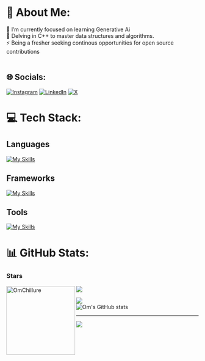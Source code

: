 # 💫 About Me:
🔭  I’m currently focused on learning Generative Ai<br>🤝 Delving in C++ to master data structures and algorithms.<br>⚡ Being a fresher seeking continous opportunities for open source contributions<br><br>


## 🌐 Socials:
[![Instagram](https://img.shields.io/badge/Instagram-%23E4405F.svg?logo=Instagram&logoColor=white)](https://instagram.com/om__chillure) [![LinkedIn](https://img.shields.io/badge/LinkedIn-%230077B5.svg?logo=linkedin&logoColor=white)](https://linkedin.com/in/OmChillure) [![X](https://img.shields.io/badge/X-black.svg?logo=X&logoColor=white)](https://x.com/OmChillure) 

# 💻 Tech Stack:
<h2>Languages</h2>

[![My Skills](https://skillicons.dev/icons?i=cpp,js,py)](https://skillicons.dev)

<h2>Frameworks</h2>

[![My Skills](https://skillicons.dev/icons?i=react,nextjs,tensorflow,pytorch,opencv,flask)](https://skillicons.dev)

<h2>Tools</h2>

[![My Skills](https://skillicons.dev/icons?i=docker,gcp,git)](https://skillicons.dev)

# 📊 GitHub Stats:
<h3 align="left">Stars</h3>

<img align="left" height="180em" src="https://github-readme-stats.vercel.app/api/top-langs/?username=OmChillure&layout=compact&theme=chartreuse-dark" alt=OmChillure />

![](https://github-readme-stats.vercel.app/api?username=OmChillure&theme=chartreuse-dark&hide_border=false&include_all_commits=false&count_private=false)<br/>


![](https://github-readme-streak-stats.herokuapp.com/?user=OmChillure&theme=chartreuse-dark&hide_border=false)<br/>
![Om's GitHub stats](https://github-readme-stats.vercel.app/api?username=OmChillure&show_icons=true&theme=chartreuse-dark)


---
[![](https://visitcount.itsvg.in/api?id=OmChillure&icon=0&color=0)](https://visitcount.itsvg.in)

<!-- Proudly created with GPRM ( https://gprm.itsvg.in ) -->
